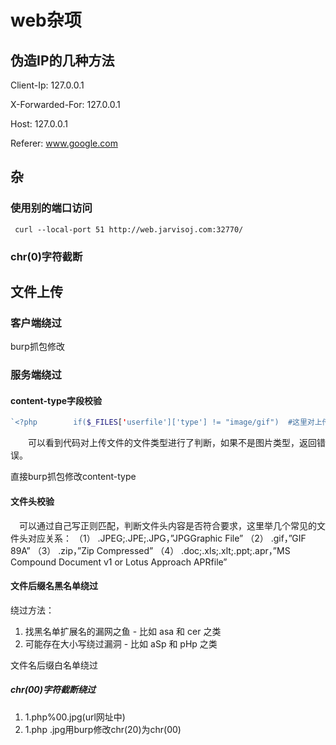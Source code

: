 # web杂项

## 伪造IP的几种方法

 Client-Ip: 127.0.0.1

 X-Forwarded-For: 127.0.0.1

 Host: 127.0.0.1

 Referer: www.google.com

## 杂

### 使用别的端口访问

```SHELL
 curl --local-port 51 http://web.jarvisoj.com:32770/
```



### chr(0)字符截断

## 文件上传

### 客户端绕过

burp抓包修改

### 服务端绕过

#### content-type字段校验



```php
`<?php        if($_FILES['userfile']['type'] != "image/gif")  #这里对上传的文件类型进行判断，如果不是image/gif类型便返回错误。                {                    echo "Sorry, we only allow uploading GIF images";                 exit;                 }         $uploaddir = 'uploads/';         $uploadfile = $uploaddir . basename($_FILES['userfile']['name']);         if (move_uploaded_file($_FILES['userfile']['tmp_name'], $uploadfile))             {                 echo "File is valid, and was successfully uploaded.\n";                } else {                     echo "File uploading failed.\n";    }     ?>`
```

　　可以看到代码对上传文件的文件类型进行了判断，如果不是图片类型，返回错误。

直接burp抓包修改content-type

#### 文件头校验

　可以通过自己写正则匹配，判断文件头内容是否符合要求，这里举几个常见的文件头对应关系：
（1） .JPEG;.JPE;.JPG，”JPGGraphic File”
（2） .gif，”GIF 89A”
（3） .zip，”Zip Compressed”
（4） .doc;.xls;.xlt;.ppt;.apr，”MS Compound Document v1 or Lotus Approach APRfile”

#### 文件后缀名黑名单绕过

绕过方法：

1. 找黑名单扩展名的漏网之鱼 - 比如 asa 和 cer 之类
2. 可能存在大小写绕过漏洞 - 比如 aSp 和 pHp 之类

文件名后缀白名单绕过

##### chr(00)字符截断绕过

1. 1.php%00.jpg(url网址中)
2. 1.php .jpg用burp修改chr(20)为chr(00)